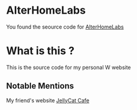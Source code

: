 # AlterHomeLabs
You found the seource code for [AlterHomeLabs](https://alterhomelabs.org/)

# What is this ?
This is the source code for my personal W
website

## Notable Mentions
My friend's website [JellyCat Cafe](https://jellycat.cafe/)
